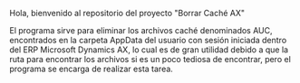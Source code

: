 Hola, bienvenido al repositorio del proyecto "Borrar Caché AX"

El programa sirve para eliminar los archivos caché denominados AUC, encontrados en la carpeta AppData del usuario con sesión iniciada dentro del ERP Microsoft Dynamics AX,
lo cual es de gran utilidad debido a que la ruta para encontrar los archivos si es un poco tediosa de encontrar, pero el programa se encarga de realizar esta tarea.
